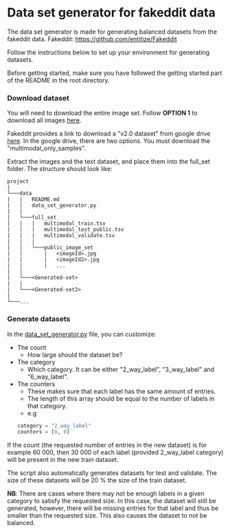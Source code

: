 # Data set generator for fakeddit data

The data set generator is made for generating balanced datasets from the fakeddit data.
Fakeddit: https://github.com/entitize/Fakeddit

Follow the instructions below to set up your environment for generating datasets.

Before getting started, make sure you have followed the getting started part of the README in the root directory.

### Download dataset

You will need to download the entire image set. Follow **OPTION 1** to download all images [here](https://github.com/entitize/Fakeddit?tab=readme-ov-file#download-image-data).

Fakeddit provides a link to download a "v2.0 dataset" from google drive [here](https://github.com/entitize/Fakeddit?tab=readme-ov-file#download-text-and-metadata). In the google drive, there are two options. You must download the "multimodal_only_samples".

Extract the images and the text dataset, and place them into the full_set folder. The structure should look like:

```
project
|
└───data
|   |   README.md
|   |   data_set_generator.py
|   |
|   └───full_set
|   |   |   multimodal_train.tsv
|   |   |   multimodal_test_public.tsv
|   |   |   multimodal_validate.tsv
|   |   |
|   |   └───public_image_set
|   |       |   <imageId>.jpg
|   |       |   <imageId2>.jpg
|   |       |   ...
|   |
|   └───<Generated-set>
|   |
|   └───<Generated-set2>
|
└───...
```

### Generate datasets

In the [data_set_generator.py](data_set_generator.py) file, you can customize:

- The count
    - How large should the dataset be?
- The category
    - Which category. It can be either "2_way_label", "3_way_label" and "6_way_label".
- The counters
    - These makes sure that each label has the same amount of entries.
    - The length of this array should be equal to the number of labels in that category.
    - e.g
    ```py
    category = "2_way_label" 
    counters = [0, 0]
    ```

If the count (the requested number of entries in the new dataset) is for example 60 000, then 30 000 of each label (provided 2_way_label category) will be present in the new train dataset.

The script also automatically generates datasets for test and validate. The size of these datasets will be 20 % the size of the train dataset.

**NB**: There are cases where there may not be enough labels in a given category to satisfy the requested size. In this case, the dataset will still be generated, however, there will be missing entries for that label and thus be smaller than the requested size. This also causes the dataset to not be balanced.